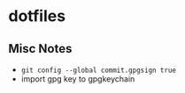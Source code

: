 # dotfiles

## Misc Notes

- `git config --global commit.gpgsign true`
- import gpg key to gpgkeychain
